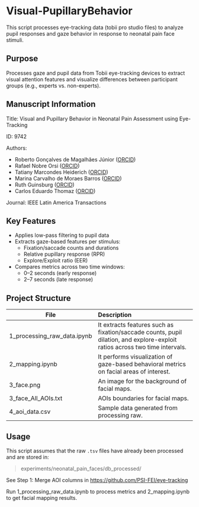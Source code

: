 # Visual-PupillaryBehavior

This script processes eye-tracking data (tobii pro studio files) to analyze pupil responses and gaze behavior in response to neonatal pain face stimuli.

## Purpose

Processes gaze and pupil data from Tobii eye-tracking devices to extract visual attention features and visualize differences between participant groups (e.g., experts vs. non-experts).

## Manuscript Information

Title: Visual and Pupillary Behavior in Neonatal Pain Assessment using Eye-Tracking

ID: 9742

Authors:

- Roberto Gonçalves de Magalhães Júnior ([ORCID](https://orcid.org/0000-0003-0911-8155))  
- Rafael Nobre Orsi ([ORCID](https://orcid.org/0000-0003-4719-0131))  
- Tatiany Marcondes Heiderich ([ORCID](https://orcid.org/0000-0003-2038-7719))  
- Marina Carvalho de Moraes Barros ([ORCID](https://orcid.org/0000-0001-6989-3474))  
- Ruth Guinsburg ([ORCID](https://orcid.org/0000-0003-1967-9861))  
- Carlos Eduardo Thomaz ([ORCID](https://orcid.org/0000-0001-5566-1963))  

Journal: IEEE Latin America Transactions
    
## Key Features

- Applies low-pass filtering to pupil data
- Extracts gaze-based features per stimulus:
  - Fixation/saccade counts and durations
  - Relative pupillary response (RPR)
  - Explore/Exploit ratio (EER) 
- Compares metrics across two time windows:
  - 0–2 seconds (early response)
  - 2–7 seconds (late response)

## Project Structure

| File                        |                                                         Description                                                         |
|-----------------------------|:----------------------------------------------------------------------------------------------------------------------------|
| 1_processing_raw_data.ipynb | It extracts features such as fixation/saccade counts, pupil dilation, and explore-exploit ratios across two time intervals. |
| 2_mapping.ipynb             | It performs visualization of gaze-based behavioral metrics on facial areas of interest.                                     |
| 3_face.png                  | An image for the background of facial maps.                                                                                 |
| 3_face_All_AOIs.txt         | AOIs boundaries for facial maps.                                                                                            |
| 4_aoi_data.csv              | Sample data generated from processing raw.                                                                                  |

## Usage

This script assumes that the raw `.tsv` files have already been processed and are stored in:
> experiments/neonatal_pain_faces/db_processed/

See  Step 1: Merge AOI columns in https://github.com/PSI-FEI/eye-tracking

Run 1_processing_raw_data.ipynb to process metrics and 2_mapping.ipynb to get facial mapping results.


